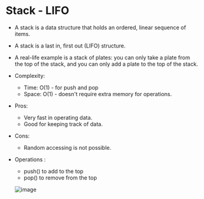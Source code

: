 # Stack - LIFO
 - A stack is a data structure that holds an ordered, linear sequence of items. 
 
 - A stack is a last in, first out (LIFO) structure. 
 
 - A real-life example is a stack of plates: you can only take a plate from the top of the stack, and you can only add a plate to the top of the stack.
 
 - Complexity:
   - Time: O(1) - for push and pop
   - Space: O(1) - doesn't require extra memory for operations.
   
 - Pros:
   - Very fast in operating data.
   - Good for keeping track of data.
   
 - Cons:
   - Random accessing is not possible.
 
 - Operations : 
   - push() to add to the top
   - pop() to remove from the top
   
   ![image](https://user-images.githubusercontent.com/113314204/194517657-4c2add74-3003-424b-af22-9d8c7a1e329c.png)

